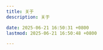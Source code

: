 ```yaml
---
title: 关于
description: 关于

date: 2025-06-21 16:50:31 +0800 
lastmod: 2025-06-21 16:50:48 +0800

---
```


